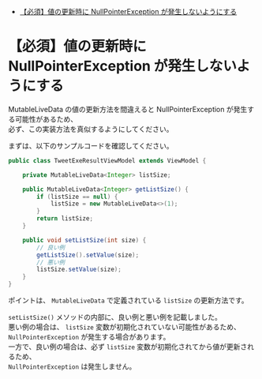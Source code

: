 <!-- TOC START min:1 max:3 link:true asterisk:false update:true -->
- [【必須】値の更新時に NullPointerException が発生しないようにする](#必須値の更新時に-nullpointerexception-が発生しないようにする)
<!-- TOC END -->


# 【必須】値の更新時に NullPointerException が発生しないようにする

MutableLiveData の値の更新方法を間違えると NullPointerException が発生する可能性があるため、  
必ず、この実装方法を真似するようにしてください。

まずは、以下のサンプルコードを確認してください。

```java
public class TweetExeResultViewModel extends ViewModel {

    private MutableLiveData<Integer> listSize;

    public MutableLiveData<Integer> getListSize() {
        if (listSize == null) {
            listSize = new MutableLiveData<>(1);
        }
        return listSize;
    }

    public void setListSize(int size) {
        // 良い例
        getListSize().setValue(size);
        // 悪い例
        listSize.setValue(size);
    }
}
```

ポイントは、 `MutableLiveData` で定義されている `listSize` の更新方法です。

`setListSize()` メソッドの内部に、良い例と悪い例を記載しました。  
悪い例の場合は、 `listSize` 変数が初期化されていない可能性があるため、  
`NullPointerException` が発生する場合があります。  
一方で、良い例の場合は、必ず `listSize` 変数が初期化されてから値が更新されるため、  
`NullPointerException` は発生しません。
